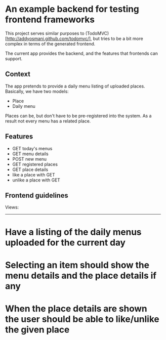 An example backend for testing frontend frameworks
===================================================

This project serves similar purposes to (TodoMVC)[http://addyosmani.github.com/todomvc/], but tries to be
a bit more complex in terms of the generated frontend.

The current app provides the backend, and the features that frontends can support.

Context
--------

The app pretends to provide a daily menu listing of uploaded places. Basically, we have two models:

* Place
* Daily menu

Places can be, but don't have to be pre-registered into the system. As a result not every menu has a related place.

Features
---------

* GET today's menus
* GET menu details
* POST new menu
* GET registered places
* GET place details
* like a place with GET
* unlike a place with GET

Frontend guidelines
--------------------

Views:
_______

# Have a listing of the daily menus uploaded for the current day
# Selecting an item should show the menu details and the place details if any
# When the place details are shown the user should be able to like/unlike the given place
